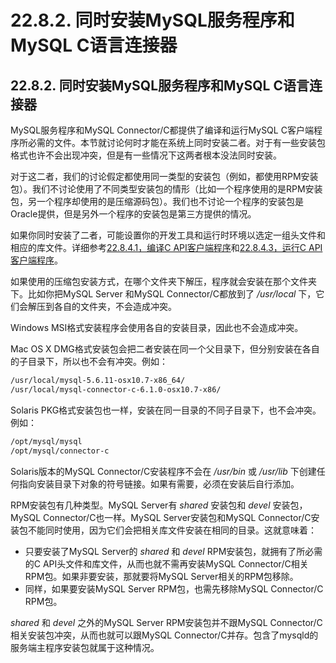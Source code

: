 # 22.8.2. 同时安装MySQL服务程序和MySQL C语言连接器

## 22.8.2. 同时安装MySQL服务程序和MySQL C语言连接器

MySQL服务程序和MySQL Connector/C都提供了编译和运行MySQL C客户端程序所必需的文件。本节就讨论何时才能在系统上同时安装二者。对于有一些安装包格式也许不会出现冲突，但是有一些情况下这两者根本没法同时安装。

对于这二者，我们的讨论假定都使用同一类型的安装包（例如，都使用RPM安装包）。我们不讨论使用了不同类型安装包的情形（比如一个程序使用的是RPM安装包，另一个程序却使用的是压缩源码包）。我们也不讨论一个程序的安装包是Oracle提供，但是另外一个程序的安装包是第三方提供的情况。

如果你同时安装了二者，可能设置你的开发工具和运行时环境以选定一组头文件和相应的库文件。详细参考[22.8.4.1，编译C API客户端程序]()和[22.8.4.3，运行C API客户端程序]()。

如果使用的压缩包安装方式，在哪个文件夹下解压，程序就会安装在那个文件夹下。比如你把MySQL Server
和MySQL Connector/C都放到了 */usr/local* 下，它们会解压到各自的文件夹，不会造成冲突。

Windows MSI格式安装程序会使用各自的安装目录，因此也不会造成冲突。

Mac OS X DMG格式安装包会把二者安装在同一个父目录下，但分别安装在各自的子目录下，所以也不会有冲突。例如：

```bash
/usr/local/mysql-5.6.11-osx10.7-x86_64/
/usr/local/mysql-connector-c-6.1.0-osx10.7-x86/
```

Solaris PKG格式安装包也一样，安装在同一目录的不同子目录下，也不会冲突。例如：

```bash
/opt/mysql/mysql
/opt/mysql/connector-c
```

Solaris版本的MySQL Connector/C安装程序不会在 */usr/bin* 或 */usr/lib* 下创建任何指向安装目录下对象的符号链接。如果有需要，必须在安装后自行添加。

RPM安装包有几种类型。MySQL Server有 *shared* 安装包和 *devel* 安装包，MySQL Connector/C也一样。MySQL Server安装包和MySQL Connector/C安装包不能同时使用，因为它们会把相关库文件安装在相同的目录。这就意味着：

* 只要安装了MySQL Server的 *shared* 和 *devel* RPM安装包，就拥有了所必需的C API头文件和库文件，从而也就不需再安装MySQL Connector/C相关RPM包。如果非要安装，那就要将MySQL Server相关的RPM包移除。
* 同样，如果要安装MySQL Server RPM包，也需先移除MySQL Connector/C RPM包。

*shared* 和 *devel* 之外的MySQL Server RPM安装包并不跟MySQL Connector/C相关安装包冲突，从而也就可以跟MySQL Connector/C并存。包含了mysqld的服务端主程序安装包就属于这种情况。
